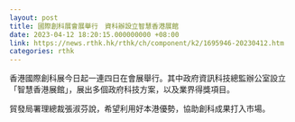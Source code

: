 ```yaml
---
layout: post
title: 國際創科展會展舉行　資科辦設立智慧香港展館
date: 2023-04-12 18:20:15.000000000 +08:00
link: https://news.rthk.hk/rthk/ch/component/k2/1695946-20230412.htm
categories: rthk
---
```


香港國際創科展今日起一連四日在會展舉行。其中政府資訊科技總監辦公室設立「智慧香港展館」，展出多個政府科技方案，以及業界得獎項目。

貿發局署理總裁張淑芬說，希望利用好本港優勢，協助創科成果打入市場。
